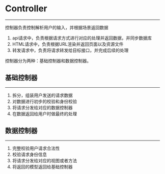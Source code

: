 # Controller

---

控制器负责控制解析用户的输入，并根据场景返回数据
1. api请求中，负责根据请求方式进行对应的处理并返回数据，并同步数据库
2. HTML请求中，负责根据URL渲染并返回页面以及资源文件
3. 转发请求中，负责将请求转发给目标接口，并完成后续的处理

控制器分为两种：基础控制器和数据控制器。

## 基础控制器

---

1. 拆分，组装用户发送的请求数据
2. 对数据进行初步的校验和身份校验
3. 将请求分发给对应的数据控制器
4. 在数据返回给用户时做最终的处理

## 数据控制器

---

1. 完整校验用户请求合法性
2. 校验请求身份信息
3. 将请求分发给对应的视图或者方法
4. 将返回的模型返回给基础控制器
